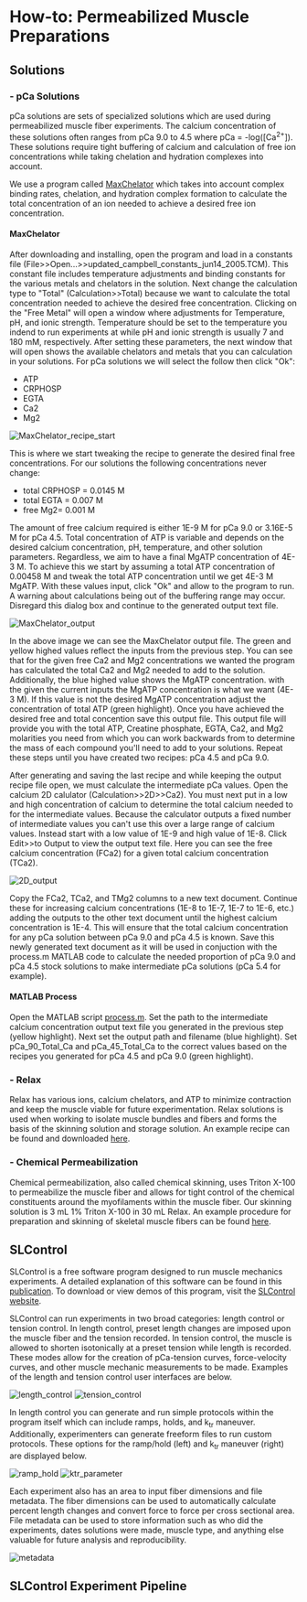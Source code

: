# How-to: Permeabilized Muscle Preparations
## Solutions
### - pCa Solutions
pCa solutions are sets of specialized solutions which are used during permeabilized muscle fiber experiments. The calcium concentration of these solutions often ranges from pCa 9.0 to 4.5 where pCa = -log([Ca<sup>2+</sup>]). These solutions require tight buffering of calcium and calculation of free ion concentrations while taking chelation and hydration complexes into account.

We use a program called [MaxChelator](https://somapp.ucdmc.ucdavis.edu/pharmacology/bers/maxchelator/) which takes into account complex binding rates, chelation, and hydration complex formation to calculate the total concentration of an ion needed to achieve a desired free ion concentration.

#### MaxChelator
After downloading and installing, open the program and load in a constants file (File>>Open...>>updated_campbell_constants_jun14_2005.TCM). This constant file includes temperature adjustments and binding constants for the various metals and chelators in the solution. Next change the calculation type to "Total" (Calculation>>Total) because we want to calculate the total concentration needed to achieve the desired free concentration. Clicking on the "Free Metal" will open a window where adjustments for Temperature, pH, and ionic strength. Temperature should be set to the temperature you indend to run experiments at while pH and ionic strength is usually 7 and 180 mM, respectively. After setting these parameters, the next window that will open shows the available chelators and metals that you can calculation in your solutions. For pCa solutions we will select the follow then click "Ok":
- ATP
- CRPHOSP
- EGTA
- Ca2
- Mg2

![MaxChelator_recipe_start](https://github.com/Campbell-Muscle-Lab/How-to_Permeabilized_Muscle_Preparations/blob/9c8494843d010852cf770c86cb8081afbe46ebf4/Solutions/pCa%20Solutions/MaxChelator_images/MaxChelator_tweaking_recipes.png)

This is where we start tweaking the recipe to generate the desired final free concentrations. For our solutions the following concentrations never change:
- total CRPHOSP = 0.0145 M
- total EGTA = 0.007 M
- free Mg2= 0.001 M

The amount of free calcium required is either 1E-9 M for pCa 9.0 or 3.16E-5 M for pCa 4.5. Total concentration of ATP is variable and depends on the desired calcium concentration, pH, temperature, and other solution parameters. Regardless, we aim to have a final MgATP concentration of 4E-3 M. To achieve this we start by assuming a total ATP concentration of 0.00458 M and tweak the total ATP concentration until we get 4E-3 M MgATP. With these values input, click "Ok" and allow to the program to run. A warning about calculations being out of the buffering range may occur. Disregard this dialog box and continue to the generated output text file.

![MaxChelator_output](https://github.com/Campbell-Muscle-Lab/How-to_Permeabilized_Muscle_Preparations/blob/9c8494843d010852cf770c86cb8081afbe46ebf4/Solutions/pCa%20Solutions/MaxChelator_images/MaxChelator_output_txt.png)

In the above image we can see the MaxChelator output file. The green and yellow highed values reflect the inputs from the previous step. You can see that for the given free Ca2 and Mg2 concentrations we wanted the program has calculated the total Ca2 and Mg2 needed to add to the solution. Additionally, the blue highed value shows the MgATP concentration. with the given the current inputs the MgATP concentration is what we want (4E-3 M). If this value is not the desired MgATP concentration adjust the concentration of total ATP (green highlight). Once you have achieved the desired free and total concention save this output file. This output file will provide you with the total ATP, Creatine phosphate, EGTA, Ca2, and Mg2 molarities you need from which you can work backwards from to determine the mass of each compound you'll need to add to your solutions. Repeat these steps until you have created two recipes: pCa 4.5 and pCa 9.0.

After generating and saving the last recipe and while keeping the output recipe file open, we must calculate the intermediate pCa values. Open the calcium 2D calulator (Calculation>>2D>>Ca2). You must next put in a low and high concentration of calcium to determine the total calcium needed to for the intermediate values. Because the calculator outputs a fixed number of intermediate values you can't use this over a large range of calcium values. Instead start with a low value of 1E-9 and high value of 1E-8. Click Edit>>to Output to view the output text file. Here you can see the free calcium concentration (FCa2) for a given total calcium concentration (TCa2).

![2D_output](https://github.com/Campbell-Muscle-Lab/How-to_Permeabilized_Muscle_Preparations/blob/5cab0849f87e8e8a15d986571fc67a920bb817e8/Solutions/pCa%20Solutions/MaxChelator_images/small_2d_output.png)

Copy the FCa2, TCa2, and TMg2 columns to a new text document. Continue these for increasing calcium concentrations (1E-8 to 1E-7, 1E-7 to 1E-6, etc.) adding the outputs to the other text document until the highest calcium concentration is 1E-4. This will ensure that the total calcium concentration for any pCa solution between pCa 9.0 and pCa 4.5 is known. Save this newly generated text document as it will be used in conjuction with the process.m MATLAB code to calculate the needed proportion of pCa 9.0 and pCa 4.5 stock solutions to make intermediate pCa solutions (pCa 5.4 for example).

#### MATLAB Process
Open the MATLAB script [process.m](https://github.com/Campbell-Muscle-Lab/How-to_Permeabilized_Muscle_Preparations/blob/c5383cdda98c6f186facc57b42187196f6f0dfde/Solutions/pCa%20Solutions/MaxChelator_MATLAB_Utilities/process.m). Set the path to the intermediate calcium concentration output text file you generated in the previous step (yellow highlight). Next set the output path and filename (blue highlight). Set pCa_90_Total_Ca and pCa_45_Total_Ca to the correct values based on the recipes you generated for pCa 4.5 and pCa 9.0 (green highlight).   
### - Relax
Relax has various ions, calcium chelators, and ATP to minimize contraction and keep the muscle viable for future experimentation. Relax solutions is used when working to isolate muscle bundles and fibers and forms the basis of the skinning solution and storage solution. An example recipe can be found and downloaded [here](https://github.com/Campbell-Muscle-Lab/How-to_Permeabilized_Muscle_Preparations/tree/main/Solutions/Relax).
### - Chemical Permeabilization
Chemical permeabilization, also called chemical skinning, uses Triton X-100 to permeabilize the muscle fiber and allows for tight control of the chemical constituents around the myofilaments within the muscle fiber. Our skinning solution is 3 mL 1% Triton X-100 in 30 mL Relax. An example procedure for preparation and skinning of skeletal muscle fibers can be found [here](https://github.com/Campbell-Muscle-Lab/How-to_Permeabilized_Muscle_Preparations/blob/main/Solutions/Chemical%20Skinning/Skeletal_Muscle_Bundle_Preparation.docx).

## SLControl

SLControl is a free software program designed to run muscle mechanics experiments. A detailed explanation of this software can be found in this [publication](https://journals.physiology.org/doi/full/10.1152/ajpheart.00295.2003?rfr_dat=cr_pub++0pubmed&url_ver=Z39.88-2003&rfr_id=ori%3Arid%3Acrossref.org). To download or view demos of this program, visit the [SLControl website](http://www.uky.edu/~kscamp3/SLControl/).

SLControl can run experiments in two broad categories: length control or tension control. In length control, preset length changes are imposed upon the muscle fiber and the tension recorded. In tension control, the muscle is allowed to shorten isotonically at a preset tension while length is recorded. These modes allow for the creation of pCa-tension curves, force-velocity curves, and other muscle mechanic measurements to be made. Examples of the length and tension control user interfaces are below.

![length_control](SLControl/SLControl_GUI_examples/slcontrol_length_control.png)
![tension_control](SLControl/SLControl_GUI_examples/slcontrol_tension_control.png)

In length control you can generate and run simple protocols within the program itself which can include ramps, holds, and k<sub>tr</sub> maneuver. Additionally, experimenters can generate freeform files to run custom protocols. These options for the ramp/hold (left) and k<sub>tr</sub> maneuver  (right) are displayed below.

![ramp_hold](SLControl/SLControl_GUI_examples/ramp_parameter.png)
![ktr_parameter](SLControl/SLControl_GUI_examples/ktr_parameter.png)

Each experiment also has an area to input fiber dimensions and file metadata. The fiber dimensions can be used to automatically calculate percent length changes and convert force to force per cross sectional area. File metadata can be used to store information such as who did the experiments, dates solutions were made, muscle type, and anything else valuable for future analysis and reproducibility.

![metadata](SLControl/SLControl_GUI_examples/fiber_meta_data.png)

## SLControl Experiment Pipeline
